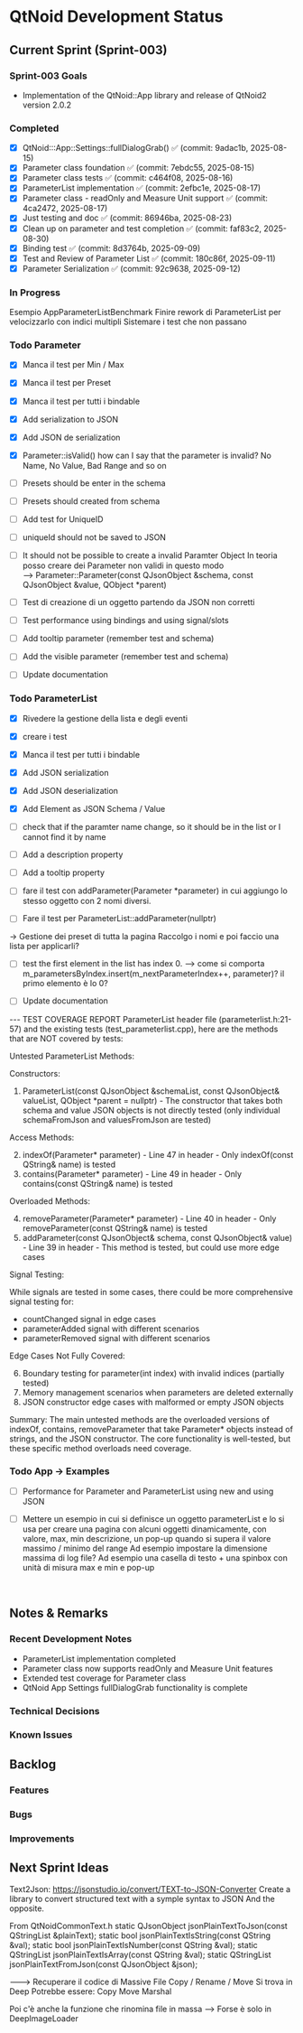 # QtNoid Development Status

## Current Sprint (Sprint-003)

### Sprint-003 Goals
- Implementation of the QtNoid::App library and release of QtNoid2 version 2.0.2



### Completed
- [x] QtNoid:::App::Settings::fullDialogGrab() ✅ (commit: 9adac1b, 2025-08-15)
- [x] Parameter class foundation ✅ (commit: 7ebdc55, 2025-08-15)
- [x] Parameter class tests ✅ (commit: c464f08, 2025-08-16)
- [x] ParameterList implementation ✅ (commit: 2efbc1e, 2025-08-17)
- [x] Parameter class - readOnly and Measure Unit support ✅ (commit: 4ca2472, 2025-08-17)
- [x] Just testing and doc ✅ (commit: 86946ba, 2025-08-23)
- [x] Clean up on parameter and test completion ✅ (commit: faf83c2, 2025-08-30)
- [x] Binding test ✅ (commit: 8d3764b, 2025-09-09)
- [x] Test and Review of Parameter List ✅ (commit: 180c86f, 2025-09-11)
- [x] Parameter Serialization ✅ (commit: 92c9638, 2025-09-12)

### In Progress
Esempio AppParameterListBenchmark
Finire rework di ParameterList per velocizzarlo con indici multipli
Sistemare i test che non passano





### Todo Parameter
- [x] Manca il test per Min / Max
- [x] Manca il test per Preset
- [x] Manca il test per tutti i bindable
- [x] Add serialization to JSON
- [x] Add JSON de serialization
- [x] Parameter::isValid() how can I say that the parameter is invalid? 
      No Name, No Value, Bad Range and so on
- [ ] Presets should be enter in the schema      
- [ ] Presets should created from schema
- [ ] Add test for UniqueID
- [ ] uniqueId should not be saved to JSON
- [ ] It should not be possible to create a invalid Paramter Object
      In teoria posso creare dei Parameter non validi in questo modo  
      --> Parameter::Parameter(const QJsonObject &schema, const QJsonObject &value, 
      QObject *parent)
- [ ] Test di creazione di un oggetto partendo da JSON non corretti


- [ ] Test performance using bindings and using signal/slots
- [ ] Add tooltip parameter (remember test and schema)
- [ ] Add the visible parameter (remember test and schema)
- [ ] Update documentation 

      

### Todo ParameterList
- [x] Rivedere la gestione della lista e degli eventi
- [x] creare i test
- [x] Manca il test per tutti i bindable
- [x] Add JSON serialization 
- [x] Add JSON deserialization
- [x] Add Element as JSON Schema / Value

- [ ] check that if the paramter name change, so it should be
  in the list or I cannot find it by name

- [ ] Add a description property
- [ ] Add a tooltip property

- [ ] fare il test con addParameter(Parameter *parameter) in cui aggiungo
lo stesso oggetto con 2 nomi diversi.

- [ ] Fare il test per ParameterList::addParameter(nullptr)


-> Gestione dei preset di tutta la pagina
  Raccolgo i nomi e poi faccio una lista per applicarli?
  
- [ ] test the first element in the list has index 0.
    --> come si comporta m_parametersByIndex.insert(m_nextParameterIndex++, parameter)?
    il primo elemento è lo 0?
   
- [ ] Update documentation 



--- TEST COVERAGE REPORT
  ParameterList header file (parameterlist.h:21-57) and the existing tests
  (test_parameterlist.cpp), here are the methods that are NOT covered by tests:

  Untested ParameterList Methods:

  Constructors:
  1. ParameterList(const QJsonObject &schemaList, const QJsonObject& valueList, QObject *parent = nullptr) - The
  constructor that takes both schema and value JSON objects is not directly tested (only individual schemaFromJson
  and valuesFromJson are tested)

  Access Methods:

  2. indexOf(Parameter* parameter) - Line 47 in header - Only indexOf(const QString& name) is tested
  3. contains(Parameter* parameter) - Line 49 in header - Only contains(const QString& name) is tested

  Overloaded Methods:

  4. removeParameter(Parameter* parameter) - Line 40 in header - Only removeParameter(const QString& name) is tested
  5. addParameter(const QJsonObject& schema, const QJsonObject& value) - Line 39 in header - This method is tested,
  but could use more edge cases

  Signal Testing:

  While signals are tested in some cases, there could be more comprehensive signal testing for:
  - countChanged signal in edge cases
  - parameterAdded signal with different scenarios
  - parameterRemoved signal with different scenarios

  Edge Cases Not Fully Covered:

  6. Boundary testing for parameter(int index) with invalid indices (partially tested)
  7. Memory management scenarios when parameters are deleted externally
  8. JSON constructor edge cases with malformed or empty JSON objects

  Summary: The main untested methods are the overloaded versions of indexOf, contains, removeParameter that take
  Parameter* objects instead of strings, and the JSON constructor. The core functionality is well-tested, but these
  specific method overloads need coverage.


### Todo App -> Examples
- [ ] Performance for Parameter and ParameterList using new and using JSON
- [ ] Mettere un esempio in cui si definisce un oggetto parameterList e lo si usa
per creare una pagina con alcuni oggetti dinamicamente, con valore, max, min descrizione, un pop-up
quando si supera il valore massimo / minimo del range
Ad esempio impostare la dimensione massima di log file?
Ad esempio una casella di testo + una spinbox con unità di misura max e min e pop-up 




&nbsp;
## Notes & Remarks

### Recent Development Notes
- ParameterList implementation completed
- Parameter class now supports readOnly and Measure Unit features
- Extended test coverage for Parameter class
- QtNoid App Settings fullDialogGrab functionality is complete



### Technical Decisions
 

### Known Issues


## Backlog

### Features


### Bugs


### Improvements





## Next Sprint Ideas

Text2Json:
https://jsonstudio.io/convert/TEXT-to-JSON-Converter
Create a library to convert structured text with a symple syntax to JSON
And the opposite.

From QtNoidCommonText.h
static QJsonObject jsonPlainTextToJson(const QStringList &plainText);
static bool jsonPlainTextIsString(const QString &val);
static bool jsonPlainTextIsNumber(const QString &val);
static QStringList jsonPlainTextIsArray(const QString &val);
static QStringList jsonPlainTextFromJson(const QJsonObject &json);


---> Recuperare il codice di Massive File Copy / Rename / Move
Si trova in Deep
Potrebbe essere: Copy Move Marshal

Poi c'è anche la funzione che rinomina file in massa
--> Forse è solo in DeepImageLoader

